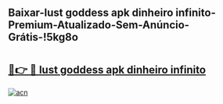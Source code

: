 
## Baixar-lust goddess apk dinheiro infinito-Premium-Atualizado-Sem-Anúncio-Grátis-!5kg8o

# <h2><a href="https://andorid.site?title=lust_goddess_apk_dinheiro_infinito&ref=27">🔗👉 🔴 lust goddess apk dinheiro infinito</a></h2>

[![acn](https://github.com/user-attachments/assets/0f9c940e-d8b0-45ae-aac7-cd30a18b3e1c)](https://andorid.site?title=lust_goddess_apk_dinheiro_infinito&ref=27)

